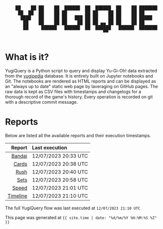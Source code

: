 <div align='center'>
    <pre>
    <br>
    ██    ██ ██    ██  ██████  ██  ██████  ██    ██ ███████ ██████  ██    ██ 
     ██  ██  ██    ██ ██       ██ ██    ██ ██    ██ ██      ██   ██  ██  ██  
      ████   ██    ██ ██   ███ ██ ██    ██ ██    ██ █████   ██████    ████   
       ██    ██    ██ ██    ██ ██ ██ ▄▄ ██ ██    ██ ██      ██   ██    ██    
       ██     ██████   ██████  ██  ██████   ██████  ███████ ██   ██    ██    
                                      ▀▀                                     
    </pre>
</div>

# What is it?

YugiQuery is a Python script to query and display Yu-Gi-Oh! data extracted from the [yugipedia](http://yugipedia.com) database. It is entirely built on Jupyter notebooks and Git. The notebooks are rendered as HTML reports and can be displayed as an "always up to date" static web page by laveraging on GitHub pages. The raw data is kept as CSV files with timestamps and changelogs for a thorough record of the game's history. Every operation is recorded on git with a descriptive commit message. 

# Reports

Below are listed all the available reports and their execution timestamps. 

|                    Report | Last execution       |
| -------------------------:|:-------------------- |
| [Bandai](Bandai.html) | 12/07/2023 20:33 UTC |
| [Cards](Cards.html) | 12/07/2023 20:38 UTC |
| [Rush](Rush.html) | 12/07/2023 20:40 UTC |
| [Sets](Sets.html) | 12/07/2023 20:58 UTC |
| [Speed](Speed.html) | 12/07/2023 21:01 UTC |
| [Timeline](Timeline.html) | 12/07/2023 21:10 UTC |


The full YugiQuery flow was last executed at `12/07/2023 21:10 UTC`

This page was generated at `{{ site.time | date: "%d/%m/%Y %H:%M:%S %Z" }}`
